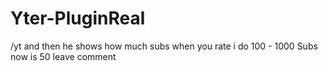 # Yter-PluginReal
/yt and then he shows how much subs when you rate i do 100 - 1000 Subs now is 50 leave comment
